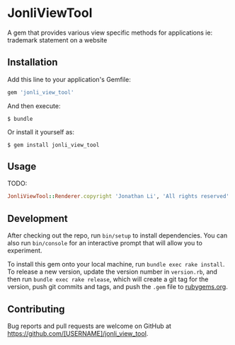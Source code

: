 # JonliViewTool

A gem that provides various view specific methods for applications ie: trademark statement on a website

## Installation

Add this line to your application's Gemfile:

```ruby
gem 'jonli_view_tool'
```

And then execute:

    $ bundle

Or install it yourself as:

    $ gem install jonli_view_tool

## Usage

TODO: 
 ```ruby
 JonliViewTool::Renderer.copyright 'Jonathan Li', 'All rights reserved'
 ```


## Development

After checking out the repo, run `bin/setup` to install dependencies. You can also run `bin/console` for an interactive prompt that will allow you to experiment.

To install this gem onto your local machine, run `bundle exec rake install`. To release a new version, update the version number in `version.rb`, and then run `bundle exec rake release`, which will create a git tag for the version, push git commits and tags, and push the `.gem` file to [rubygems.org](https://rubygems.org).

## Contributing

Bug reports and pull requests are welcome on GitHub at https://github.com/[USERNAME]/jonli_view_tool.
